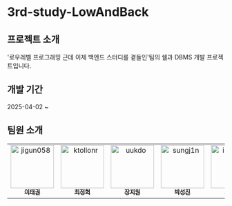 # 3rd-study-LowAndBack


## 프로젝트 소개
'로우레벨 프로그래밍 근데 이제 백엔드 스터디를 곁들인'팀의 쉘과 DBMS 개발 프로젝트입니다.

## 개발 기간
2025-04-02 ~

## 팀원 소개
<table>
  <tr>
    <td align="center">
      <a href="https://github.com/jigun058">
        <img src="https://github.com/jigun058.png" width="100px;" alt="jigun058"/><br />
        <sub><b>이태권</b></sub>
      </a>
    </td>
    <td align="center">
      <a href="https://github.com/ktollonr">
        <img src="https://github.com/ktollonr.png" width="100px;" alt="ktollonr"/><br />
        <sub><b>최정혁</b></sub>
      </a>
    </td>
    <td align="center">
      <a href="https://github.com/uukdo">
        <img src="https://github.com/uukdo.png" width="100px;" alt="uukdo"/><br />
        <sub><b>장지원</b></sub>
      </a>
    </td>
    <td align="center">
      <a href="https://github.com/sungj1n">
        <img src="https://github.com/sungj1n.png" width="100px;" alt="sungj1n"/><br />
        <sub><b>박성진</b></sub>
      </a>
    </td>
    <td align="center">
      <a href="https://github.com/in-su03">
        <img src="https://github.com/in-su03.png" width="100px;" alt="in-su03"/><br />
        <sub><b>배인수</b></sub>
      </a>
    </td>
  </tr>
</table>

